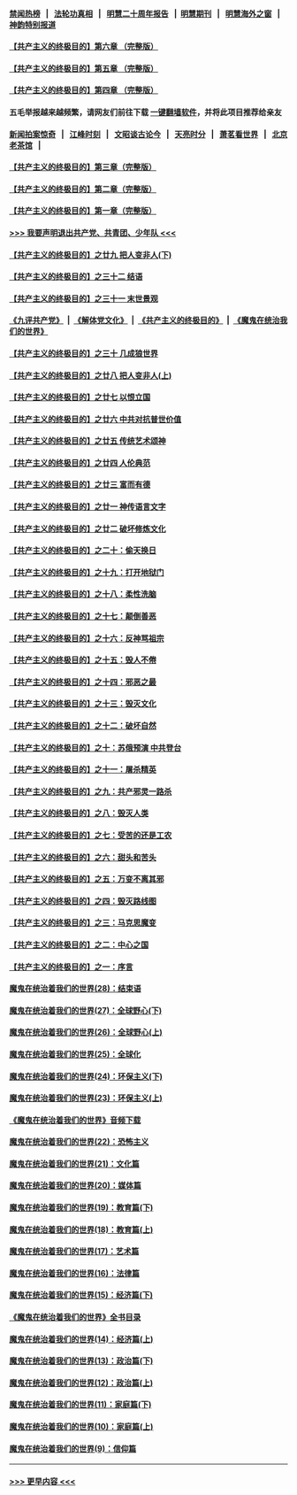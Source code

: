 #### [禁闻热榜](热点新闻.md?=0)  &nbsp;&nbsp;|&nbsp;&nbsp; [法轮功真相](https://github.com/gfw-breaker/truth/blob/master/README.md?=0) &nbsp;&nbsp;|&nbsp;&nbsp; [明慧二十周年报告](https://github.com/gfw-breaker/mh-reports/blob/master/README.md?=0) &nbsp;&nbsp;|&nbsp;&nbsp;[明慧期刊](https://github.com/gfw-breaker/mh-qikan) &nbsp;&nbsp;|&nbsp;&nbsp; [明慧海外之窗](https://github.com/gfw-breaker/mh-news/blob/master/README.md?=0) &nbsp;&nbsp;|&nbsp;&nbsp; [神韵特别报道](https://github.com/gfw-breaker/mh-news/blob/master/shenyun.md?=0)
#### [【共产主义的终极目的】第六章 （完整版）](../pages/nsc422/n11428913.md?t=03101602) 
#### [【共产主义的终极目的】第五章 （完整版）](../pages/nsc422/n11428912.md?t=03101602) 
#### [【共产主义的终极目的】第四章 （完整版）](../pages/nsc422/n11428907.md?t=03101602) 
#### 五毛举报越来越频繁，请网友们前往下载 [一键翻墙软件](https://github.com/gfw-breaker/ssr-accounts)，并将此项目推荐给亲友
#### [新闻拍案惊奇](https://github.com/gfw-breaker/banned-news/blob/master/pages/link4.md) &nbsp;&nbsp;|&nbsp;&nbsp; [江峰时刻](https://github.com/gfw-breaker/banned-news/blob/master/pages/link4.md) &nbsp;&nbsp;|&nbsp;&nbsp; [文昭谈古论今](https://github.com/gfw-breaker/banned-news/blob/master/pages/link4.md) &nbsp;&nbsp;|&nbsp;&nbsp; [天亮时分](https://github.com/gfw-breaker/banned-news/blob/master/pages/link4.md) &nbsp;&nbsp;|&nbsp;&nbsp; [萧茗看世界](https://github.com/gfw-breaker/banned-news/blob/master/pages/link4.md) &nbsp;&nbsp;|&nbsp;&nbsp; [北京老茶馆](https://github.com/gfw-breaker/banned-news/blob/master/pages/link4.md) &nbsp;&nbsp;|&nbsp;&nbsp; 
#### [【共产主义的终极目的】第三章（完整版）](../pages/nsc422/n11428848.md?t=03101602) 
#### [【共产主义的终极目的】第二章（完整版）](../pages/nsc422/n11428831.md?t=03101602) 
#### [【共产主义的终极目的】第一章（完整版）](../pages/nsc422/n11417651.md?t=03101602) 
#### [>>> 我要声明退出共产党、共青团、少年队 <<<](https://github.com/begood0513/goodnews/blob/master/quit/letter.md) 
#### [【共产主义的终极目的】之廿九 把人变非人(下)](../pages/nsc422/n11344140.md?t=03101602) 
#### [【共产主义的终极目的】之三十二 结语](../pages/nsc422/n11360535.md?t=03101602) 
#### [【共产主义的终极目的】之三十一 末世景观](../pages/nsc422/n11351129.md?t=03101602) 
#### [《九评共产党》](https://github.com/begood0513/9ping.md/blob/master/README.md) &nbsp;|&nbsp; [《解体党文化》](../../../../jtdwh.md/blob/master/README.md)  &nbsp;|&nbsp; [《共产主义的终极目的》](../../../../gczydzjmd.md/blob/master/README.md) &nbsp;|&nbsp; [《魔鬼在统治我们的世界》](../../../../mgztzwmdsj.md/blob/master/README.md) 
#### [【共产主义的终极目的】之三十 几成狼世界](../pages/nsc422/n11348280.md?t=03101602) 
#### [【共产主义的终极目的】之廿八 把人变非人(上)](../pages/nsc422/n11340492.md?t=03101602) 
#### [【共产主义的终极目的】之廿七 以恨立国](../pages/nsc422/n11336944.md?t=03101602) 
#### [【共产主义的终极目的】之廿六 中共对抗普世价值](../pages/nsc422/n11324785.md?t=03101602) 
#### [【共产主义的终极目的】之廿五 传统艺术颂神](../pages/nsc422/n11296396.md?t=03101602) 
#### [【共产主义的终极目的】之廿四 人伦典范](../pages/nsc422/n11296397.md?t=03101602) 
#### [【共产主义的终极目的】之廿三 富而有德](../pages/nsc422/n11283598.md?t=03101602) 
#### [【共产主义的终极目的】之廿一 神传语言文字](../pages/nsc422/n11263265.md?t=03101602) 
#### [【共产主义的终极目的】之廿二 破坏修炼文化](../pages/nsc422/n11245728.md?t=03101602) 
#### [【共产主义的终极目的】之二十：偷天换日](../pages/nsc422/n11238846.md?t=03101602) 
#### [【共产主义的终极目的】之十九：打开地狱门](../pages/nsc422/n11206376.md?t=03101602) 
#### [【共产主义的终极目的】之十八：柔性洗脑](../pages/nsc422/n11199994.md?t=03101602) 
#### [【共产主义的终极目的】之十七：颠倒善恶](../pages/nsc422/n11179782.md?t=03101602) 
#### [【共产主义的终极目的】之十六：反神骂祖宗](../pages/nsc422/n11166798.md?t=03101602) 
#### [【共产主义的终极目的】之十五：毁人不倦](../pages/nsc422/n11166792.md?t=03101602) 
#### [【共产主义的终极目的】之十四：邪恶之最](../pages/nsc422/n11150249.md?t=03101602) 
#### [【共产主义的终极目的】之十三：毁灭文化](../pages/nsc422/n11135227.md?t=03101602) 
#### [【共产主义的终极目的】之十二：破坏自然](../pages/nsc422/n11135214.md?t=03101602) 
#### [【共产主义的终极目的】之十：苏俄预演 中共登台](../pages/nsc422/n11118424.md?t=03101602) 
#### [【共产主义的终极目的】之十一：屠杀精英](../pages/nsc422/n11118442.md?t=03101602) 
#### [【共产主义的终极目的】之九：共产邪灵一路杀](../pages/nsc422/n11114139.md?t=03101602) 
#### [【共产主义的终极目的】之八：毁灭人类](../pages/nsc422/n11108503.md?t=03101602) 
#### [【共产主义的终极目的】之七：受苦的还是工农](../pages/nsc422/n11101809.md?t=03101602) 
#### [【共产主义的终极目的】之六：甜头和苦头](../pages/nsc422/n11096971.md?t=03101602) 
#### [【共产主义的终极目的】之五：万变不离其邪](../pages/nsc422/n11091285.md?t=03101602) 
#### [【共产主义的终极目的】之四：毁灭路线图](../pages/nsc422/n11086284.md?t=03101602) 
#### [【共产主义的终极目的】之三：马克思魔变](../pages/nsc422/n11061941.md?t=03101602) 
#### [【共产主义的终极目的】之二：中心之国](../pages/nsc422/n11047728.md?t=03101602) 
#### [【共产主义的终极目的】之一：序言](../pages/nsc422/n11086077.md?t=03101602) 
#### [魔鬼在统治着我们的世界(28)：结束语](../pages/nsc422/n10936246.md?t=03101602) 
#### [魔鬼在统治着我们的世界(27)：全球野心(下)](../pages/nsc422/n10928319.md?t=03101602) 
#### [魔鬼在统治着我们的世界(26)：全球野心(上)](../pages/nsc422/n10900318.md?t=03101602) 
#### [魔鬼在统治着我们的世界(25)：全球化](../pages/nsc422/n10788205.md?t=03101602) 
#### [魔鬼在统治着我们的世界(24)：环保主义(下)](../pages/nsc422/n10695307.md?t=03101602) 
#### [魔鬼在统治着我们的世界(23)：环保主义(上)](../pages/nsc422/n10688613.md?t=03101602) 
#### [《魔鬼在统治着我们的世界》音频下载](../pages/nsc422/n10635553.md?t=03101602) 
#### [魔鬼在统治着我们的世界(22)：恐怖主义](../pages/nsc422/n10614727.md?t=03101602) 
#### [魔鬼在统治着我们的世界(21)：文化篇](../pages/nsc422/n10597706.md?t=03101602) 
#### [魔鬼在统治着我们的世界(20)：媒体篇](../pages/nsc422/n10586579.md?t=03101602) 
#### [魔鬼在统治着我们的世界(19)：教育篇(下)](../pages/nsc422/n10564808.md?t=03101602) 
#### [魔鬼在统治着我们的世界(18)：教育篇(上)](../pages/nsc422/n10526970.md?t=03101602) 
#### [魔鬼在统治着我们的世界(17)：艺术篇](../pages/nsc422/n10499093.md?t=03101602) 
#### [魔鬼在统治着我们的世界(16)：法律篇](../pages/nsc422/n10485969.md?t=03101602) 
#### [魔鬼在统治着我们的世界(15)：经济篇(下)](../pages/nsc422/n10469975.md?t=03101602) 
#### [《魔鬼在统治着我们的世界》全书目录](../pages/nsc422/n10464261.md?t=03101602) 
#### [魔鬼在统治着我们的世界(14)：经济篇(上)](../pages/nsc422/n10457370.md?t=03101602) 
#### [魔鬼在统治着我们的世界(13)：政治篇(下)](../pages/nsc422/n10448270.md?t=03101602) 
#### [魔鬼在统治着我们的世界(12)：政治篇(上)](../pages/nsc422/n10444576.md?t=03101602) 
#### [魔鬼在统治着我们的世界(11)：家庭篇(下)](../pages/nsc422/n10440961.md?t=03101602) 
#### [魔鬼在统治着我们的世界(10)：家庭篇(上)](../pages/nsc422/n10435448.md?t=03101602) 
#### [魔鬼在统治着我们的世界(9)：信仰篇](../pages/nsc422/n10432159.md?t=03101602) 

----
#### [ >>> 更早内容 <<< ](../indexes/nsc422-earlier.md)
